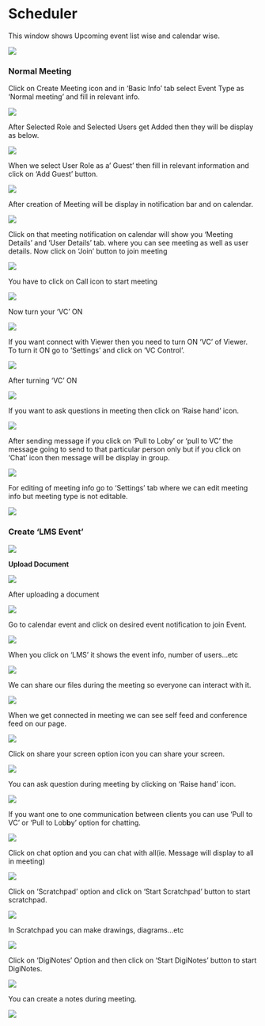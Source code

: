 # Scheduler

This window shows Upcoming event list wise and calendar wise.

![](../.gitbook/assets/image%20%28124%29.png)

###  **Normal Meeting**

Click on Create Meeting icon and in ‘Basic Info’ tab select Event Type as ‘Normal meeting’ and fill in relevant info.

![](../.gitbook/assets/image%20%28143%29.png)

After Selected Role and Selected Users get Added then they will be display as below.

![](../.gitbook/assets/image%20%28206%29.png)

When we select User Role as a’ Guest’ then fill in relevant information and click on ‘Add Guest’ button.

![](../.gitbook/assets/image%20%28122%29.png)

After creation of Meeting will be display in notification bar and on calendar.

![](../.gitbook/assets/image%20%2889%29.png)

Click on that meeting notification on calendar will show you ‘Meeting Details’ and ‘User Details’ tab. where you can see meeting as well as user details. Now click on ‘Join’ button to join meeting

![](../.gitbook/assets/image%20%2897%29.png)

You have to click on Call icon to start meeting

![](../.gitbook/assets/image%20%28115%29.png)

Now turn your ‘VC’ ON

![](../.gitbook/assets/image%20%2879%29.png)

If you want connect with Viewer then you need to turn ON ‘VC’ of Viewer. To turn it ON go to ‘Settings’ and click on ‘VC Control’.

![](../.gitbook/assets/image%20%28156%29.png)

After turning ‘VC’ ON

![](../.gitbook/assets/image%20%2881%29.png)

If you want to ask questions in meeting then click on ‘Raise hand’ icon.

![](../.gitbook/assets/image%20%28175%29.png)

After sending message if you click on ‘Pull to Loby’ or ‘pull to VC’ the message going to send to that particular person only but if you click on ‘Chat’ icon then message will be display in group.

![](../.gitbook/assets/image%20%28135%29.png)

For editing of meeting info go to ‘Settings’ tab where we can edit meeting info but meeting type is not editable.

![](../.gitbook/assets/image%20%2857%29.png)

###  **Create ‘LMS Event’**

![](../.gitbook/assets/image%20%2895%29.png)

 **Upload Document**

![](../.gitbook/assets/image%20%28165%29.png)

After uploading a document

![](../.gitbook/assets/image%20%2877%29.png)

Go to calendar event and click on desired event notification to join Event.

![](../.gitbook/assets/image%20%2850%29.png)

When you click on ‘LMS’ it shows the event info, number of users…etc

![](../.gitbook/assets/image%20%285%29.png)

We can share our files during the meeting so everyone can interact with it.

![](../.gitbook/assets/image%20%28209%29.png)

When we get connected in meeting we can see self feed and conference feed on our page.

![](../.gitbook/assets/image%20%28130%29.png)

Click on share your screen option icon you can share your screen.

![](../.gitbook/assets/image%20%28171%29.png)

You can ask question during meeting by clicking on ‘Raise hand’ icon.

![](../.gitbook/assets/image%20%2892%29.png)

If you want one to one communication between clients you can use ‘Pull to VC’ or ‘Pull to Lob**b**y’ option for chatting.

![](../.gitbook/assets/image%20%28204%29.png)

Click on chat option and you can chat with all\(ie. Message will display to all in meeting\)

![](../.gitbook/assets/image%20%28180%29.png)

Click on ‘Scratchpad’ option and click on ‘Start Scratchpad’ button to start scratchpad.

![](../.gitbook/assets/image%20%2852%29.png)

In Scratchpad you can make drawings, diagrams…etc

![](../.gitbook/assets/image%20%2845%29.png)

Click on ‘DigiNotes’ Option and then click on ‘Start DigiNotes’ button to start DigiNotes.

![](../.gitbook/assets/image%20%2870%29.png)

You can create a notes during meeting.

![](../.gitbook/assets/image%20%28189%29.png)




